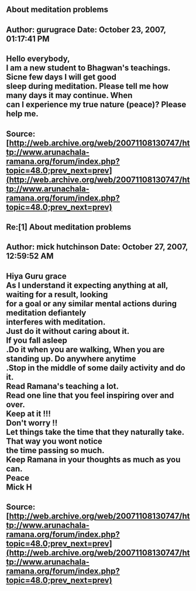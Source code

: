 ## About meditation problems  
Author: gurugrace           Date: October 23, 2007, 01:17:41 PM  
---  
Hello everybody,   
I am a new student to Bhagwan's teachings. Sicne few days I will get good  
sleep during meditation. Please tell me how many days it may continue. When  
can I experience my true nature (peace)? Please help me.
 ---  
Source:[http://web.archive.org/web/20071108130747/http://www.arunachala-ramana.org/forum/index.php?topic=48.0;prev_next=prev](http://web.archive.org/web/20071108130747/http://www.arunachala-ramana.org/forum/index.php?topic=48.0;prev_next=prev)   
---  

## Re:[1] About meditation problems  
Author: mick hutchinson     Date: October 27, 2007, 12:59:52 AM  
---  
Hiya Guru grace   
As I understand it expecting anything at all, waiting for a result, looking  
for a goal or any similar mental actions during meditation defiantely  
interferes with meditation.   
Just do it without caring about it.   
If you fall asleep   
.Do it when you are walking, When you are standing up. Do anywhere anytime  
.Stop in the middle of some daily activity and do it.   
Read Ramana's teaching a lot.   
Read one line that you feel inspiring over and over.   
Keep at it !!!   
Don't worry !!   
Let things take the time that they naturally take. That way you wont notice  
the time passing so much.   
Keep Ramana in your thoughts as much as you can.   
Peace   
Mick H
 ---  
Source:[http://web.archive.org/web/20071108130747/http://www.arunachala-ramana.org/forum/index.php?topic=48.0;prev_next=prev](http://web.archive.org/web/20071108130747/http://www.arunachala-ramana.org/forum/index.php?topic=48.0;prev_next=prev)   
---  

